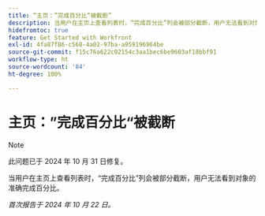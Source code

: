 ```yaml
---
title: “主页：”完成百分比“被截断”
description: 当用户在主页上查看列表时，“完成百分比”列会被部分截断，用户无法看到对象的准确完成百分比。
hidefromtoc: true
feature: Get Started with Workfront
exl-id: 4fa87f86-c568-4a02-97ba-a959196964be
source-git-commit: f15c76a622c02154c3aa1bec6be9603af18bbf91
workflow-type: ht
source-wordcount: '84'
ht-degree: 100%

---
```


# 主页：”完成百分比“被截断

>[!NOTE]
>
>此问题已于 2024 年 10 月 31 日修复。

当用户在主页上查看列表时，“完成百分比”列会被部分截断，用户无法看到对象的准确完成百分比。

_首次报告于 2024 年 10 月 22 日。_
